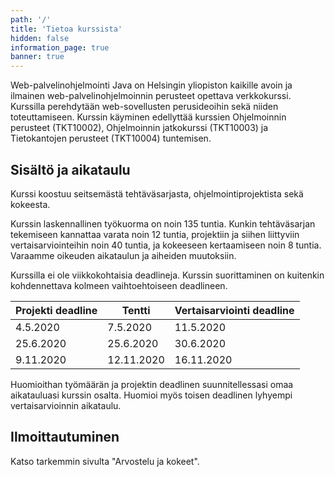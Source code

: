 ```yaml
---
path: '/'
title: 'Tietoa kurssista'
hidden: false
information_page: true
banner: true
---
```


Web-palvelinohjelmointi Java on Helsingin yliopiston kaikille avoin ja
ilmainen web-palvelinohjelmoinnin perusteet opettava verkkokurssi.
Kurssilla perehdytään web-sovellusten perusideoihin sekä niiden
toteuttamiseen. Kurssin käyminen edellyttää kurssien Ohjelmoinnin
perusteet (TKT10002), Ohjelmoinnin jatkokurssi (TKT10003) ja
Tietokantojen perusteet (TKT10004) tuntemisen.

## Sisältö ja aikataulu ##

Kurssi koostuu seitsemästä tehtäväsarjasta, ohjelmointiprojektista sekä kokeesta.

Kurssin laskennallinen työkuorma on noin 135 tuntia. Kunkin tehtäväsarjan tekemiseen kannattaa varata noin 12 tuntia, projektiin ja siihen liittyviin vertaisarviointeihin noin 40 tuntia, ja kokeeseen kertaamiseen noin 8 tuntia. Varaamme oikeuden aikataulun ja aiheiden muutoksiin.

Kurssilla ei ole viikkokohtaisia deadlineja. Kurssin suorittaminen on kuitenkin kohdennettava kolmeen vaihtoehtoiseen deadlineen. 

| Projekti deadline | Tentti | Vertaisarviointi deadline |
|---|---|---|
| 4.5.2020 | 7.5.2020 | 11.5.2020 |
| 25.6.2020 | 25.6.2020 | 30.6.2020 |
| 9.11.2020 | 12.11.2020 | 16.11.2020 |

Huomioithan työmäärän ja projektin deadlinen suunnitellessasi omaa aikatauluasi kurssin osalta. Huomioi myös toisen deadlinen lyhyempi vertaisarvioinnin aikataulu.

## Ilmoittautuminen ##
Katso tarkemmin sivulta "Arvostelu ja kokeet".
